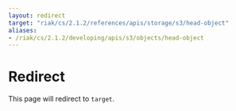 ```yaml
---
layout: redirect
target: "riak/cs/2.1.2/references/apis/storage/s3/head-object"
aliases:
- /riak/cs/2.1.2/developing/apis/s3/objects/head-object
---
```


# Redirect

This page will redirect to `target`.
